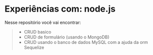 # Experiências com: node.js

Nesse repositório você vai encontrar:

>* CRUD basico
>* CRUD de formulário (usando o MongoDB)
>* CRUD usando o banco de dados MySQL com a ajuda da orm Sequelize
